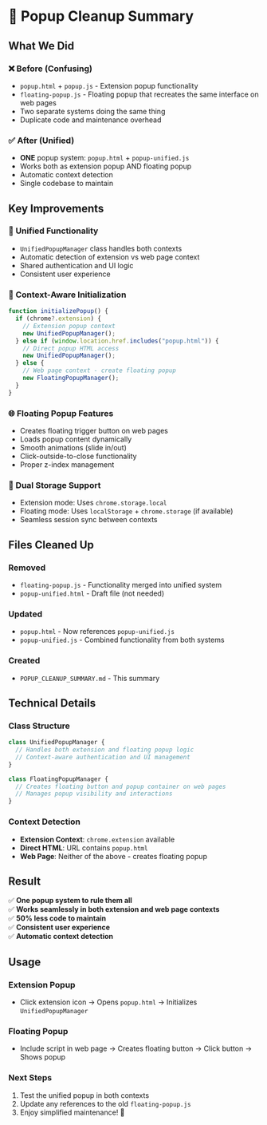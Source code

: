 # 🧹 Popup Cleanup Summary

## What We Did

### ❌ Before (Confusing)

- `popup.html` + `popup.js` - Extension popup functionality
- `floating-popup.js` - Floating popup that recreates the same interface on web pages
- Two separate systems doing the same thing
- Duplicate code and maintenance overhead

### ✅ After (Unified)

- **ONE** popup system: `popup.html` + `popup-unified.js`
- Works both as extension popup AND floating popup
- Automatic context detection
- Single codebase to maintain

## Key Improvements

### 🔄 Unified Functionality

- `UnifiedPopupManager` class handles both contexts
- Automatic detection of extension vs web page context
- Shared authentication and UI logic
- Consistent user experience

### 🎯 Context-Aware Initialization

```javascript
function initializePopup() {
  if (chrome?.extension) {
    // Extension popup context
    new UnifiedPopupManager();
  } else if (window.location.href.includes("popup.html")) {
    // Direct popup HTML access
    new UnifiedPopupManager();
  } else {
    // Web page context - create floating popup
    new FloatingPopupManager();
  }
}
```

### 🌐 Floating Popup Features

- Creates floating trigger button on web pages
- Loads popup content dynamically
- Smooth animations (slide in/out)
- Click-outside-to-close functionality
- Proper z-index management

### 📱 Dual Storage Support

- Extension mode: Uses `chrome.storage.local`
- Floating mode: Uses `localStorage` + `chrome.storage` (if available)
- Seamless session sync between contexts

## Files Cleaned Up

### Removed

- `floating-popup.js` - Functionality merged into unified system
- `popup-unified.html` - Draft file (not needed)

### Updated

- `popup.html` - Now references `popup-unified.js`
- `popup-unified.js` - Combined functionality from both systems

### Created

- `POPUP_CLEANUP_SUMMARY.md` - This summary

## Technical Details

### Class Structure

```javascript
class UnifiedPopupManager {
  // Handles both extension and floating popup logic
  // Context-aware authentication and UI management
}

class FloatingPopupManager {
  // Creates floating button and popup container on web pages
  // Manages popup visibility and interactions
}
```

### Context Detection

- **Extension Context**: `chrome.extension` available
- **Direct HTML**: URL contains `popup.html`
- **Web Page**: Neither of the above - creates floating popup

## Result

✅ **One popup system to rule them all**  
✅ **Works seamlessly in both extension and web page contexts**  
✅ **50% less code to maintain**  
✅ **Consistent user experience**  
✅ **Automatic context detection**

## Usage

### Extension Popup

- Click extension icon → Opens `popup.html` → Initializes `UnifiedPopupManager`

### Floating Popup

- Include script in web page → Creates floating button → Click button → Shows popup

### Next Steps

1. Test the unified popup in both contexts
2. Update any references to the old `floating-popup.js`
3. Enjoy simplified maintenance! 🎉
